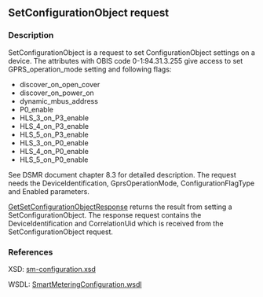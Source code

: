 ## SetConfigurationObject request

### Description
SetConfigurationObject is a request to set ConfigurationObject settings on a device. The attributes with OBIS code 0-1:94.31.3.255 give access to set GPRS_operation_mode setting and following flags:
- discover_on_open_cover
- discover_on_power_on
- dynamic_mbus_address
- P0_enable
- HLS_3_on_P3_enable
- HLS_4_on_P3_enable
- HLS_5_on_P3_enable
- HLS_3_on_P0_enable
- HLS_4_on_P0_enable
- HLS_5_on_P0_enable

See DSMR document chapter 8.3 for detailed description. The request needs the DeviceIdentification, GprsOperationMode, ConfigurationFlagType and Enabled parameters.

[GetSetConfigurationObjectResponse](GetSetConfigurationObjectResponse.md) returns the result from setting a SetConfigurationObject. The response request contains the DeviceIdentification and CorrelationUid which is received from the SetConfigurationObject request.

### References

XSD: [sm-configuration.xsd](https://github.com/OSGP/Platform/blob/development/osgp-adapter-ws-smartmetering/src/main/webapp/WEB-INF/wsdl/smartmetering/schemas/sm-configuration.xsd)

WSDL: [SmartMeteringConfiguration.wsdl](https://github.com/OSGP/Platform/blob/development/osgp-adapter-ws-smartmetering/src/main/webapp/WEB-INF/wsdl/smartmetering/SmartMeteringConfiguration.wsdl)


